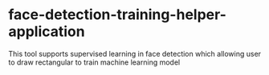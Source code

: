 # face-detection-training-helper-application
This tool supports supervised learning in face detection which allowing user to draw rectangular to train machine learning model
